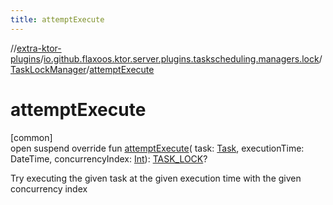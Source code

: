 ```yaml
---
title: attemptExecute
---
```


//[extra-ktor-plugins](../../../index.md)/[io.github.flaxoos.ktor.server.plugins.taskscheduling.managers.lock](../index.md)/[TaskLockManager](index.md)/[attemptExecute](attempt-execute.md)

# attemptExecute

[common]\
open suspend override fun [attemptExecute](attempt-execute.md)(
task: [Task](../../io.github.flaxoos.ktor.server.plugins.taskscheduling.tasks/-task/index.md), executionTime: DateTime,
concurrencyIndex: [Int](https://kotlinlang.org/api/latest/jvm/stdlib/kotlin/-int/index.md)): [TASK_LOCK](index.md)?

Try executing the given task at the given execution time with the given concurrency index




